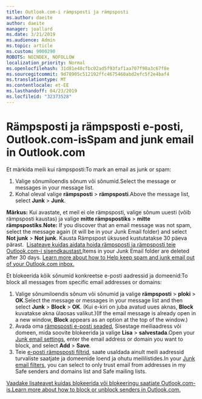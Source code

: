 ```yaml
---
title: Outlook.com-i rämpsposti ja rämpsposti
ms.author: daeite
author: daeite
manager: joallard
ms.date: 3/21/2019
ms.audience: Admin
ms.topic: article
ms.custom: 9000290
ROBOTS: NOINDEX, NOFOLLOW
localization_priority: Normal
ms.openlocfilehash: 31d81e48cfbc02ad5f93faf1aa707f98a3c67f8e
ms.sourcegitcommit: 9d78905c512192ffc4675468abd2efc5f2e4baf4
ms.translationtype: MT
ms.contentlocale: et-EE
ms.lasthandoff: 04/23/2019
ms.locfileid: "32373528"
---
```

# <a name="spam-and-junk-email-in-outlookcom"></a><span data-ttu-id="07b32-102">Rämpsposti ja rämpsposti e-posti, Outlook.com-is</span><span class="sxs-lookup"><span data-stu-id="07b32-102">Spam and junk email in Outlook.com</span></span>

<span data-ttu-id="07b32-103">Et märkida meili kui rämpsposti:</span><span class="sxs-lookup"><span data-stu-id="07b32-103">To mark an email as junk or spam:</span></span>

1. <span data-ttu-id="07b32-104">Valige sõnumiloendis sõnum või sõnumid.</span><span class="sxs-lookup"><span data-stu-id="07b32-104">Select the message or messages in your message list.</span></span>
1. <span data-ttu-id="07b32-105">Kohal oleval valige **rämpsposti** > **rämpsposti**.</span><span class="sxs-lookup"><span data-stu-id="07b32-105">Above the message list, select **Junk** > **Junk**.</span></span>

<span data-ttu-id="07b32-106">**Märkus:** Kui avastate, et meil ei ole rämpsposti, valige sõnum uuesti (võib rämpsposti kaustas) ja valige **mitte rämpspostiks** > **mitte rämpspostiks**.</span><span class="sxs-lookup"><span data-stu-id="07b32-106">**Note:** If you discover that an email message was not spam, select the message again (it will be in your Junk Email folder) and select **Not junk** > **Not junk**.</span></span> <span data-ttu-id="07b32-107">Kausta Rämpspost üksused kustutatakse 30 päeva pärast.  [Lisateave kuidas aidata hoida rämpsposti ja rämpsposti teie Outlook.com-i sisendkaustast.](https://support.office.com/article/a3ece97b-82f8-4a5e-9ac3-e92fa6427ae4)</span><span class="sxs-lookup"><span data-stu-id="07b32-107">Items in your Junk Email folder are deleted after 30 days. [Learn more about how to Help keep spam and junk email out of your Outlook.com inbox.](https://support.office.com/article/a3ece97b-82f8-4a5e-9ac3-e92fa6427ae4)</span></span>

<span data-ttu-id="07b32-108">Et blokeerida kõik sõnumid konkreetse e-posti aadressid ja domeenid:</span><span class="sxs-lookup"><span data-stu-id="07b32-108">To block all messages from specific email addresses or domains:</span></span>

1. <span data-ttu-id="07b32-109">Valige sõnumiloendis sõnum või sõnumid ja valige **rämpsposti** > **ploki** > **OK**.</span><span class="sxs-lookup"><span data-stu-id="07b32-109">Select the message or messages in your message list and then select **Junk** > **Block** > **OK**.</span></span> <span data-ttu-id="07b32-110">(Kui e-kiri on juba avatud uues aknas, **Block** kuvatakse akna ülaosas valikut.)</span><span class="sxs-lookup"><span data-stu-id="07b32-110">(If the email message is already open in a new window, **Block** appears as an option at the top of the window.)</span></span>
1. <span data-ttu-id="07b32-111">Avada oma [rämpsposti e-posti seaded](https://outlook.live.com/mail/options/mail/junkEmail/blockedSendersAndDomainsV2), Sisestage meiliaadress või domeen, mida soovite blokeerida ja valige **Lisa** > **salvestada**.</span><span class="sxs-lookup"><span data-stu-id="07b32-111">Open your [Junk email settings](https://outlook.live.com/mail/options/mail/junkEmail/blockedSendersAndDomainsV2), enter the email address or domain you want to block, and select **Add** > **Save**.</span></span>
1. <span data-ttu-id="07b32-112">Teie [e-posti rämpsposti filtrid](https://outlook.live.com/mail/options/mail/junkEmail/filtersOption), saate usaldada ainult meili aadressid turvaliste saatjate ja domeenide loend ja ohutu meililistides.</span><span class="sxs-lookup"><span data-stu-id="07b32-112">In your [Junk email filters](https://outlook.live.com/mail/options/mail/junkEmail/filtersOption), you can select to only trust email from addresses in my Safe senders and domains list and Safe mailing lists.</span></span>

[<span data-ttu-id="07b32-113">Vaadake lisateavet kuidas blokeerida või blokeeringu saatjate Outlook.com-is.</span><span class="sxs-lookup"><span data-stu-id="07b32-113">Learn more about how to block or unblock senders in Outlook.com.</span></span>](https://support.office.com/article/afba1c94-77bb-4f50-8b85-057cf52f4d5e)